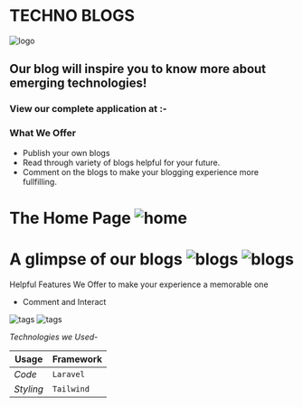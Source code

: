 # TECHNO BLOGS
![logo](https://i.ibb.co/5RXctw0/abdlogo.png)
## Our blog will inspire you to know more about emerging technologies!
### View our complete application at :- 

### What We Offer
* Publish your own blogs
* Read through variety of blogs helpful for your future.
* Comment on the blogs to make your blogging experience more fullfilling.

The Home Page
![home](https://ibb.co/dWD805F)
======

A glimpse of our blogs
![blogs](https://ibb.co/wwT0cJG)
![blogs](https://ibb.co/nCsNqXY)
======


Helpful Features We Offer to make your experience a memorable one

+ Comment and Interact 

![tags](https://ibb.co/H4XNnGL)
![tags](https://ibb.co/1RCvRj3)


*Technologies we Used-*

Usage | Framework 
--- | --- 
*Code* | `Laravel`
*Styling* | `Tailwind` 